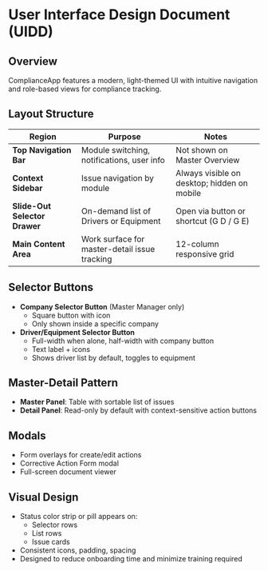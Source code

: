 # User Interface Design Document (UIDD)

## Overview

ComplianceApp features a modern, light-themed UI with intuitive navigation and role-based views for compliance tracking.

## Layout Structure

| Region | Purpose | Notes |
|--------|---------|-------|
| **Top Navigation Bar** | Module switching, notifications, user info | Not shown on Master Overview |
| **Context Sidebar** | Issue navigation by module | Always visible on desktop; hidden on mobile |
| **Slide-Out Selector Drawer** | On-demand list of Drivers or Equipment | Open via button or shortcut (G D / G E) |
| **Main Content Area** | Work surface for master-detail issue tracking | 12-column responsive grid |

## Selector Buttons

- **Company Selector Button** (Master Manager only)
  - Square button with icon
  - Only shown inside a specific company
- **Driver/Equipment Selector Button**
  - Full-width when alone, half-width with company button
  - Text label + icons
  - Shows driver list by default, toggles to equipment

## Master-Detail Pattern

- **Master Panel**: Table with sortable list of issues
- **Detail Panel**: Read-only by default with context-sensitive action buttons

## Modals

- Form overlays for create/edit actions
- Corrective Action Form modal
- Full-screen document viewer

## Visual Design

- Status color strip or pill appears on:
  - Selector rows
  - List rows
  - Issue cards
- Consistent icons, padding, spacing
- Designed to reduce onboarding time and minimize training required

